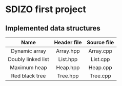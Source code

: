 # SDIZO first project

## Implemented data structures

| Name               | Header file | Source file |
| :----------------: | :---------: | :---------: |
| Dynamic array      | Array.hpp   | Array.cpp   |
| Doubly linked list | List.hpp    | List.cpp    |
| Maximum heap       | Heap.hpp    | Heap.cpp    |
| Red black tree     | Tree.hpp    | Tree.cpp    |
